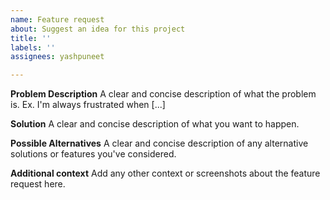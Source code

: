 ```yaml
---
name: Feature request
about: Suggest an idea for this project
title: ''
labels: ''
assignees: yashpuneet

---
```


**Problem Description**
A clear and concise description of what the problem is. Ex. I'm always frustrated when [...]

**Solution**
A clear and concise description of what you want to happen.

**Possible Alternatives**
A clear and concise description of any alternative solutions or features you've considered.

**Additional context**
Add any other context or screenshots about the feature request here.
